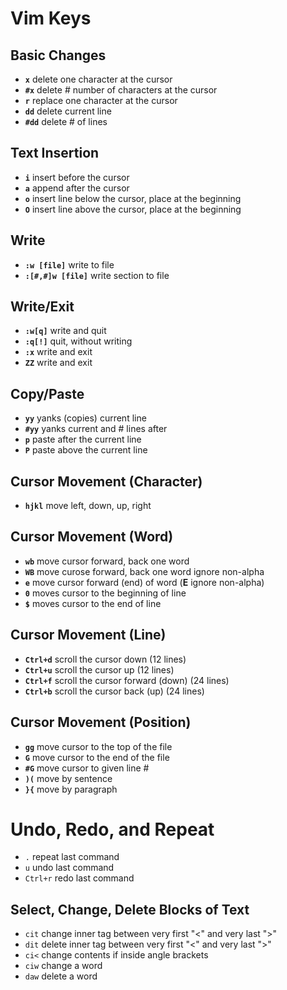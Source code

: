 # Vim Keys


## Basic Changes
- **`x`**       delete one character at the cursor
- **`#x`**      delete # number of characters at the cursor
- **`r`**       replace one character at the cursor
- **`dd`**      delete current line
- **`#dd`**     delete # of lines


## Text Insertion 
- **`i`**       insert before the cursor
- **`a`**       append after the cursor
- **`o`**       insert line below the cursor, place at the beginning
- **`O`**       insert line above the cursor, place at the beginning


## Write
- **`:w [file]`**       write to file
- **`:[#,#]w [file]`**  write section to file


## Write/Exit
- **`:w[q]`**   write and quit
- **`:q[!]`**   quit, without writing
- **`:x`**      write and exit
- **`ZZ`**      write and exit


## Copy/Paste
- **`yy`**      yanks (copies) current line
- **`#yy`**     yanks current and # lines after
- **`p`**       paste after the current line
- **`P`**       paste above the current line


## Cursor Movement (Character)
- **`hjkl`**    move left, down, up, right


## Cursor Movement (Word)
- **`wb`**      move cursor forward, back one word 
- **`WB`**      move curose forward, back one word ignore non-alpha
- **`e`**       move cursor forward (end) of word (**E** ignore non-alpha)
- **`0`**       moves cursor to the beginning of line
- **`$`**       moves cursor to the end of line


## Cursor Movement (Line)
- **`Ctrl+d`**  scroll the cursor down (12 lines)
- **`Ctrl+u`**  scroll the cursor up (12 lines)
- **`Ctrl+f`**  scroll the cursor forward (down) (24 lines)
- **`Ctrl+b`**  scroll the cursor back (up) (24 lines)


## Cursor Movement (Position)
- **`gg`**      move cursor to the top of the file
- **`G`**       move cursor to the end of the file
- **`#G`**      move cursor to given line #
- **`)(`**      move by sentence
- **`}{`**      move by paragraph


# Undo, Redo, and Repeat
- `.`       repeat last command
- `u`       undo last command
- `Ctrl+r`  redo last command


## Select, Change, Delete Blocks of Text
- `cit`       change inner tag between very first "<" and very last ">"
- `dit`       delete inner tag between very first "<" and very last ">"
- `ci<`       change contents if inside angle brackets
- `ciw`       change a word
- `daw`       delete a word

